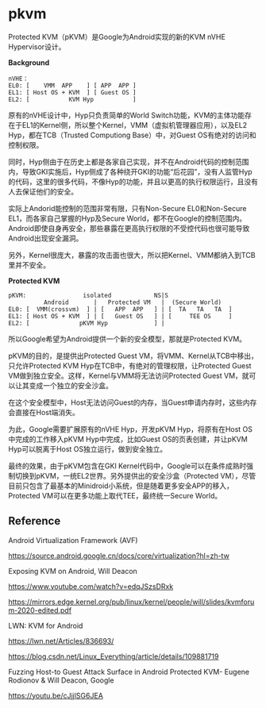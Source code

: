 # pkvm

Protected KVM（pKVM）是Google为Android实现的新的KVM nVHE Hypervisor设计。

**Background**

```
nVHE：
EL0: [    VMM  APP    ] [ APP  APP ]
EL1: [ Host OS + KVM  ] [ Guest OS ]
EL2: [           KVM Hyp           ]
```

原有的nVHE设计中，Hyp只负责简单的World Switch功能，KVM的主体功能存在于EL1的Kernel侧，所以整个Kernel，VMM（虚拟机管理器应用），以及EL2 Hyp，都在TCB（Trusted Computiong Base）中，对Guest OS有绝对的访问和控制权限。

同时，Hyp侧由于在历史上都是各家自己实现，并不在Android代码的控制范围内，导致GKI实施后，Hyp侧成了各种绕开GKI的功能“后花园”，没有人监管Hyp的代码，这里的很多代码，不像Hyp的功能，并且以更高的执行权限运行，且没有人去保证他们的安全。

实际上Andorid能控制的范围非常有限，只有Non-Secure EL0和Non-Secure EL1，而各家自己掌握的Hyp及Secure World，都不在Google的控制范围内。Android即使自身再安全，那些暴露在更高执行权限的不受控代码也很可能导致Android出现安全漏洞。

另外，Kernel很庞大，暴露的攻击面也很大，所以把Kernel、VMM都纳入到TCB里并不安全。

**Protected KVM**

```
pKVM:                isolated            NS|S
          Android       |   Protected VM   |  (Secure World)
EL0: [  VMM(crossvm)  ] | [   APP  APP   ] | [  TA   TA   TA  ]
EL1: [ Host OS + KVM  ] | [   Guest OS   ] | [     TEE OS     ]
EL2: [              pKVM Hyp             ] |
```

所以Google希望为Android提供一个新的安全模型，那就是Protected KVM。

pKVM的目的，是提供出Protected Guest VM，将VMM、Kernel从TCB中移出，只允许Protected KVM Hyp在TCB中，有绝对的管理权限，让Protected Guest VM做到独立安全。这样，Kernel与VMM将无法访问Protected Guest VM，就可以让其变成一个独立的安全沙盒。

在这个安全模型中，Host无法访问Guest的内存，当Guest申请内存时，这些内存会直接在Host端消失。

为此，Google需要扩展原有的nVHE Hyp，开发pKVM Hyp，将原有在Host OS中完成的工作移入pKVM Hyp中完成，比如Guest OS的页表创建，并让pKVM Hyp可以脱离于Host OS独立运行，做到安全独立。

最终的效果，由于pKVM包含在GKI Kernel代码中，Google可以在条件成熟时强制切换到pKVM，一统EL2世界。另外提供出的安全沙盒（Protected VM），尽管目前只包含了最基本的Minidroid小系统，但是随着更多安全APP的移入，Protected VM可以在更多功能上取代TEE，最终统一Secure World。

## Reference

Android Virtualization Framework (AVF)

<https://source.android.google.cn/docs/core/virtualization?hl=zh-tw>

Exposing KVM on Android, Will Deacon

<https://www.youtube.com/watch?v=edqJSzsDRxk>

<https://mirrors.edge.kernel.org/pub/linux/kernel/people/will/slides/kvmforum-2020-edited.pdf>

LWN: KVM for Android

<https://lwn.net/Articles/836693/>

<https://blog.csdn.net/Linux_Everything/article/details/109881719>

Fuzzing Host-to Guest Attack Surface in Android Protected KVM- Eugene Rodionov & Will Deacon, Google

<https://youtu.be/cJjjlSG6JEA>